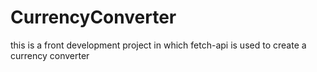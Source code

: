 # CurrencyConverter
this is a front development project in which fetch-api is used to create a currency converter
